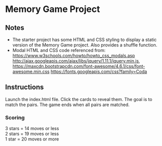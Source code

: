 # Memory Game Project
## Notes
* The starter project has some HTML and CSS styling to display a static version of the Memory Game project. Also provides a shuffle function.
* Modal HTML and CSS code referenced from:
 https://www.w3schools.com/howto/howto_css_modals.asp
 http://ajax.googleapis.com/ajax/libs/jquery/1.11.1/jquery.min.js, https://maxcdn.bootstrapcdn.com/font-awesome/4.6.1/css/font-awesome.min.css
 https://fonts.googleapis.com/css?family=Coda  

## Instructions
Launch the index.html file. Click the cards to reveal them. The goal is to match the pairs. The game ends when all pairs are matched.

### Scoring
3 stars = 14 moves or less  
2 stars = 19 moves or less  
1 star = 20 moves or more
